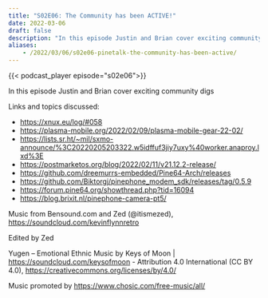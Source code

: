 ```yaml
---
title: "S02E06: The Community has been ACTIVE!"
date: 2022-03-06
draft: false
description: "In this episode Justin and Brian cover exciting community digs"
aliases:
    - /2022/03/06/s02e06-pinetalk-the-community-has-been-active/
---
```


{{< podcast_player episode="s02e06">}}

In this episode Justin and Brian cover exciting community digs

Links and topics discussed:

* https://xnux.eu/log/#058
* https://plasma-mobile.org/2022/02/09/plasma-mobile-gear-22-02/
* https://lists.sr.ht/~mil/sxmo-announce/%3C20220205203322.w5idffuf3jiy7uxy%40worker.anaproy.lxd%3E
* https://postmarketos.org/blog/2022/02/11/v21.12.2-release/
* https://github.com/dreemurrs-embedded/Pine64-Arch/releases
* https://github.com/Biktorgj/pinephone_modem_sdk/releases/tag/0.5.9
* https://forum.pine64.org/showthread.php?tid=16094
* https://blog.brixit.nl/pinephone-camera-pt5/

Music from Bensound.com and Zed (@itismezed), https://soundcloud.com/kevinflynnretro

Edited by Zed

Yugen – Emotional Ethnic Music by Keys of Moon | https://soundcloud.com/keysofmoon - Attribution 4.0 International (CC BY 4.0), https://creativecommons.org/licenses/by/4.0/

Music promoted by https://www.chosic.com/free-music/all/
